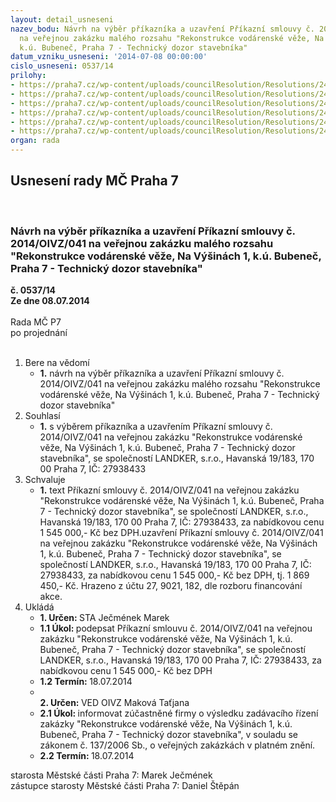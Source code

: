 ```yaml
---
layout: detail_usneseni
nazev_bodu: Návrh na výběr příkazníka a uzavření Příkazní smlouvy č. 2014/OIVZ/041
  na veřejnou zakázku malého rozsahu "Rekonstrukce vodárenské věže, Na Výšinách 1,
  k.ú. Bubeneč, Praha 7 - Technický dozor stavebníka"
datum_vzniku_usneseni: '2014-07-08 00:00:00'
cislo_usneseni: 0537/14
prilohy:
- https://praha7.cz/wp-content/uploads/councilResolution/Resolutions/24844/35-14-2.__p%c5%99%c3%adkazn%c3%ad_smlouva_-.doc
- https://praha7.cz/wp-content/uploads/councilResolution/Resolutions/24844/35-14-3._cenov%c3%a1_nab%c3%addka.pdf
- https://praha7.cz/wp-content/uploads/councilResolution/Resolutions/24844/35-14-4._pln%c3%a1_moc.doc
- https://praha7.cz/wp-content/uploads/councilResolution/Resolutions/24844/35-14-5._v%c3%bdzva.doc
- https://praha7.cz/wp-content/uploads/councilResolution/Resolutions/24844/35-14-6._potvrzen%c3%ad_o_bezdlu%c5%benosti.pdf
- https://praha7.cz/wp-content/uploads/councilResolution/Resolutions/24844/35-14-7._v%c3%bdpis_z_or_ze_dne_26.6.14.pdf
organ: rada
---
```

<div id="ucUsn_pList" class="usn">
	<span><h2>Usnesení rady MČ Praha 7 </h2>
<br></span><div class="standBody">
<span><h3>Návrh na výběr příkazníka a uzavření Příkazní smlouvy č. 2014/OIVZ/041 na veřejnou zakázku malého rozsahu "Rekonstrukce vodárenské věže, Na Výšinách 1, k.ú. Bubeneč, Praha 7 - Technický dozor stavebníka"</h3></span><div class="center">
		<strong>č. 0537/14</strong><br>
	</div>
<div class="center">
		<strong>Ze dne 08.07.2014</strong><br><br>
	</div>Rada MČ P7<br> po projednání<br><br><ol>
<li>Bere na vědomí<ul><li>
<strong>1.</strong> návrh na výběr příkazníka a uzavření Příkazní smlouvy č. 2014/OIVZ/041 na veřejnou zakázku malého rozsahu "Rekonstrukce vodárenské věže, Na Výšinách 1, k.ú. Bubeneč, Praha 7 - Technický dozor stavebníka"</li></ul>
</li>
<li>Souhlasí<ul><li>
<strong>1.</strong> s výběrem příkazníka a uzavřením  Příkazní smlouvy č. 2014/OIVZ/041 na veřejnou zakázku "Rekonstrukce vodárenské věže, Na Výšinách 1, k.ú. Bubeneč, Praha 7 - Technický dozor stavebníka", se společností LANDKER, s.r.o., Havanská 19/183, 170 00 Praha 7, IČ: 27938433</li></ul>
</li>
<li>Schvaluje<ul><li>
<strong>1.</strong> text   Příkazní  smlouvy č. 2014/OIVZ/041 na veřejnou zakázku "Rekonstrukce vodárenské věže, Na Výšinách 1, k.ú. Bubeneč, Praha 7 - Technický dozor stavebníka", se společností LANDKER, s.r.o., Havanská 19/183, 170 00 Praha 7, IČ: 27938433, za nabídkovou cenu 1 545 000,- Kč bez DPH.uzavření   Příkazní  smlouvy č. 2014/OIVZ/041 na veřejnou zakázku "Rekonstrukce vodárenské věže, Na Výšinách 1, k.ú. Bubeneč, Praha 7 - Technický dozor stavebníka", se společností LANDKER, s.r.o., Havanská 19/183, 170 00 Praha 7, IČ: 27938433, za nabídkovou cenu 1 545 000,- Kč bez DPH, tj. 1 869 450,- Kč. Hrazeno  z účtu 27, 9021, 182, dle rozboru financování akce.  </li></ul>
</li>
<li>Ukládá<ul>
<li>
<strong>1. Určen: </strong>STA Ječmének Marek</li>
<li>
<strong>1.1 Úkol: </strong>podepsat  Příkazní  smlouvu č. 2014/OIVZ/041 na veřejnou zakázku "Rekonstrukce vodárenské věže, Na Výšinách 1, k.ú. Bubeneč, Praha 7 - Technický dozor stavebníka", se společností LANDKER, s.r.o., Havanská 19/183, 170 00 Praha 7, IČ: 27938433, za nabídkovou cenu 1 545 000,- Kč bez DPH </li>
<li>
<strong>1.2 Termín: </strong>18.07.2014</li>
<li>
<strong><br>2. Určen: </strong>VED OIVZ Maková Taťjana</li>
<li>
<strong>2.1 Úkol: </strong>informovat zúčastněné firmy o výsledku zadávacího řízení zakázky "Rekonstrukce vodárenské věže, Na Výšinách 1, k.ú. Bubeneč, Praha 7 - Technický dozor stavebníka", v souladu se zákonem č. 137/2006 Sb., o veřejných zakázkách v platném znění. </li>
<li>
<strong>2.2 Termín: </strong>18.07.2014</li>
</ul>
</li>
</ol>starosta Městské části Praha 7: Marek Ječmének<br>zástupce starosty Městské části Praha 7: Daniel Štěpán 
</div>
</div>
